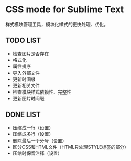 # CSS mode for Sublime Text #

样式模块管理工具，模块化样式的更快处理、优化。

## TODO LIST ##

* 检查图片是否存在
* 格式化
* 属性排序
* 导入外部文件
* 更新时间缀
* 更新相关文件
* 检查模块样式依赖性、完整性
* 更新图片时间缀

## DONE LIST ##
* 压缩成一行（设置）
* 压缩成多行（设置）
* 删除最后一个分号（设置）
* 区分CSS和HTML文件（HTML只处理STYLE标签的部分）
* 压缩时保留注释（设置）